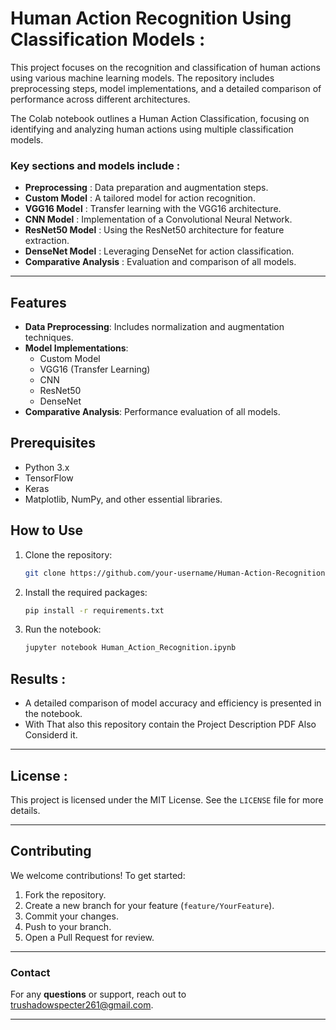 # Human Action Recognition Using Classification Models :

This project focuses on the recognition and classification of human actions using various machine learning models. The repository includes preprocessing steps, model implementations, and a detailed comparison of performance across different architectures.

The Colab notebook outlines a Human Action Classification, focusing on identifying and analyzing human actions using multiple classification models. 

### Key sections and models include :

- **Preprocessing** : Data preparation and augmentation steps.
- **Custom Model** : A tailored model for action recognition.
- **VGG16 Model** : Transfer learning with the VGG16 architecture.
- **CNN Model** : Implementation of a Convolutional Neural Network.
- **ResNet50 Model** : Using the ResNet50 architecture for feature extraction.
- **DenseNet Model** : Leveraging DenseNet for action classification.
- **Comparative Analysis** : Evaluation and comparison of all models.
---
## Features
- **Data Preprocessing**: Includes normalization and augmentation techniques.
- **Model Implementations**:
  - Custom Model
  - VGG16 (Transfer Learning)
  - CNN
  - ResNet50
  - DenseNet
- **Comparative Analysis**: Performance evaluation of all models.
  
## Prerequisites
- Python 3.x
- TensorFlow
- Keras
- Matplotlib, NumPy, and other essential libraries.

## How to Use
1. Clone the repository:
   ```bash
   git clone https://github.com/your-username/Human-Action-Recognition.git
   ```
2. Install the required packages:
   ```bash
   pip install -r requirements.txt
   ```
3. Run the notebook:
   ```bash
   jupyter notebook Human_Action_Recognition.ipynb
   ```

## Results  :
 
- A detailed comparison of model accuracy and efficiency is presented in the notebook.
- With That also this repository contain the Project Description PDF Also Considerd it.

---

## License :

This project is licensed under the MIT License. See the `LICENSE` file for more details.

---

## Contributing

We welcome contributions! To get started:
1. Fork the repository.
2. Create a new branch for your feature (`feature/YourFeature`).
3. Commit your changes.
4. Push to your branch.
5. Open a Pull Request for review.

---

### Contact

For any **questions** or support, reach out to [trushadowspecter261@gmail.com](mailto:trushadowspecter261@gmail.com).

---
